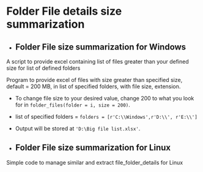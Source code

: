 # Folder File details size summarization 

- ## Folder File size summarization for Windows
A script to provide excel containing list of files greater than your defined size for list of defined folders 

Program to provide excel of files with size greater than specified size, default = 200 MB, in list of specified folders, with file size, extension.

- To change file size to your desired value, change 200 to what you look for in ```folder_files(folder = i, size = 200)```.

- list of specified folders =  ```folders = [r'C:\\Windows',r'D:\\', r'E:\\']```
- Output will be stored at ```'D:\Big file list.xlsx'```.

- ## Folder File size summarization for Linux
Simple code to manage similar and extract file_folder_details for Linux
